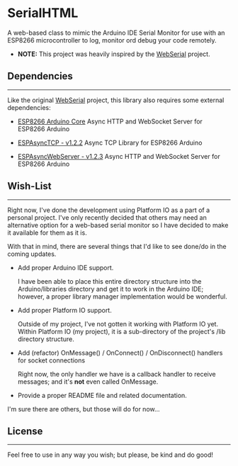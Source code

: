 # SerialHTML

A web-based class to mimic the Arduino IDE Serial Monitor for use with an ESP8266 microcontroller to log, monitor ord debug your code remotely.

* **NOTE:** This project was heavily inspired by the [WebSerial](https://github.com/ayushsharma82/WebSerial.git) project.

## Dependencies
----------------

Like the original [WebSerial](https://github.com/ayushsharma82/WebSerial.git) project, this library also requires some external dependencies:

* [ESP8266 Arduino Core](https://github.com/esp8266/Arduino) Async HTTP and WebSocket Server for ESP8266 Arduino

* [ESPAsyncTCP - v1.2.2](https://github.com/me-no-dev/ESPAsyncTCP) Async TCP Library for ESP8266 Arduino

* [ESPAsyncWebServer - v1.2.3](https://github.com/me-no-dev/ESPAsyncWebServer) Async HTTP and WebSocket Server for ESP8266 Arduino

## Wish-List
-------------

Right now, I've done the development using Platform IO as a part of a personal project. I've only recently decided that others may need an alternative option for a web-based serial monitor so I have decided to make it available for them as it is.

With that in mind, there are several things that I'd like to see done/do in the coming updates.

* Add proper Arduino IDE support.

  I have been able to place this entire directory structure into the Arduino/libraries directory and get it to work in the Arduino IDE; however, a proper library manager implementation would be wonderful.
  
* Add proper Platform IO support.

  Outside of my project, I've not gotten it working with Platform IO yet. Within Platform IO (my project), it is a sub-directory of the project's /lib directory structure.

* Add (refactor) OnMessage() / OnConnect() / OnDisconnect() handlers for socket connections

  Right now, the only handler we have is a callback handler to receive messages; and it's **not** even called OnMessage.

* Provide a proper README file and related documentation.

I'm sure there are others, but those will do for now...

## License
-----------

Feel free to use in any way you wish; but please, be kind and do good!
